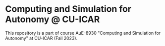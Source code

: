 # Computing and Simulation for Autonomy @ CU-ICAR
This repository is a part of course AuE-8930 "Computing and Simulation for Autonomy" at CU-ICAR (Fall 2023).

